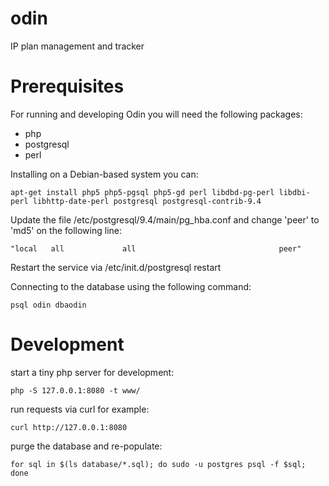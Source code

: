 # odin
IP plan management and tracker

# Prerequisites
For running and developing Odin you will need the following packages:
 - php
 - postgresql
 - perl

Installing on a Debian-based system you can:
```
apt-get install php5 php5-pgsql php5-gd perl libdbd-pg-perl libdbi-perl libhttp-date-perl postgresql postgresql-contrib-9.4
```

Update the file /etc/postgresql/9.4/main/pg_hba.conf and change 'peer' to 'md5' on the following line:
```
"local   all             all                                peer"
```

Restart the service via /etc/init.d/postgresql restart

Connecting to the database using the following command:
```
psql odin dbaodin
```

# Development
start a tiny php server for development:
```
php -S 127.0.0.1:8080 -t www/
```

run requests via curl for example:
```
curl http://127.0.0.1:8080
```

purge the database and re-populate:
```
for sql in $(ls database/*.sql); do sudo -u postgres psql -f $sql; done
```
